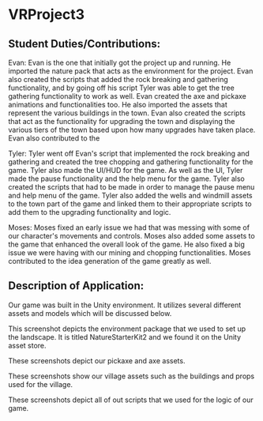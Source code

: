 # VRProject3
## Student Duties/Contributions:
Evan: Evan is the one that initially got the project up and running. He imported the nature pack that acts as the environment for the project. Evan also created the scripts that added the rock breaking and gathering functionality, and by going off his script Tyler was able to get the tree gathering functionality to work as well. Evan created the axe and pickaxe animations and functionalities too. He also imported the assets that represent the various buildings in the town. Evan also created the scripts that act as the functionality for upgrading the town and displaying the various tiers of the town based upon how many upgrades have taken place. Evan also contributed to the 

Tyler: Tyler went off Evan's script that implemented the rock breaking and gathering and created the tree chopping and gathering functionality for the game. Tyler also made the UI/HUD for the game. As well as the UI, Tyler made the pause functionality and the help menu for the game. Tyler also created the scripts that had to be made in order to manage the pause menu and help menu of the game. Tyler also added the wells and windmill assets to the town part of the game and linked them to their appropriate scripts to add them to the upgrading functionality and logic. 

Moses: Moses fixed an early issue we had that was messing with some of our character's movements and controls. Moses also added some assets to the game that enhanced the overall look of the game. He also fixed a big issue we were having with our mining and chopping functionalities. Moses contributed to the idea generation of the game greatly as well.

## Description of Application:
Our game was built in the Unity environment. It utilizes several different assets and models which will be discussed below.

This screenshot depicts the environment package that we used to set up the landscape. It is titled NatureStarterKit2 and we found it on the Unity asset store.

These screenshots depict our pickaxe and axe assets.

These screenshots show our village assets such as the buildings and props used for the village.

These screenshots depict all of out scripts that we used for the logic of our game.

